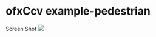 # ofxCcv example-pedestrian

Screen Shot
![](https://raw.githubusercontent.com/kylemcdonald/ofxCcv/master/example-pedestrian/example.jpg)